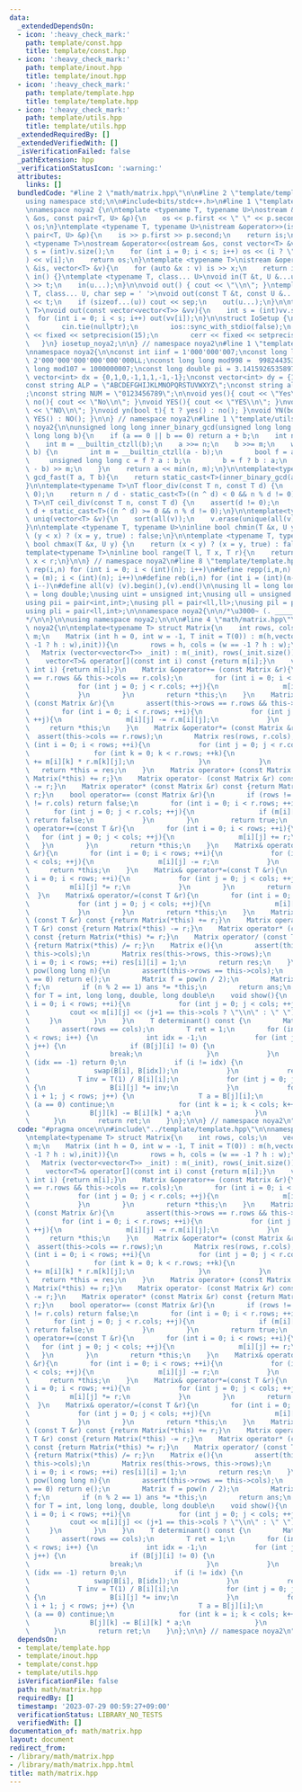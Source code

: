 ```yaml
---
data:
  _extendedDependsOn:
  - icon: ':heavy_check_mark:'
    path: template/const.hpp
    title: template/const.hpp
  - icon: ':heavy_check_mark:'
    path: template/inout.hpp
    title: template/inout.hpp
  - icon: ':heavy_check_mark:'
    path: template/template.hpp
    title: template/template.hpp
  - icon: ':heavy_check_mark:'
    path: template/utils.hpp
    title: template/utils.hpp
  _extendedRequiredBy: []
  _extendedVerifiedWith: []
  _isVerificationFailed: false
  _pathExtension: hpp
  _verificationStatusIcon: ':warning:'
  attributes:
    links: []
  bundledCode: "#line 2 \"math/matrix.hpp\"\n\n#line 2 \"template/template.hpp\"\n\
    using namespace std;\n\n#include<bits/stdc++.h>\n#line 1 \"template/inout.hpp\"\
    \nnamespace noya2 {\n\ntemplate <typename T, typename U>\nostream &operator<<(ostream\
    \ &os, const pair<T, U> &p){\n    os << p.first << \" \" << p.second;\n    return\
    \ os;\n}\ntemplate <typename T, typename U>\nistream &operator>>(istream &is,\
    \ pair<T, U> &p){\n    is >> p.first >> p.second;\n    return is;\n}\n\ntemplate\
    \ <typename T>\nostream &operator<<(ostream &os, const vector<T> &v){\n    int\
    \ s = (int)v.size();\n    for (int i = 0; i < s; i++) os << (i ? \" \" : \"\"\
    ) << v[i];\n    return os;\n}\ntemplate <typename T>\nistream &operator>>(istream\
    \ &is, vector<T> &v){\n    for (auto &x : v) is >> x;\n    return is;\n}\n\nvoid\
    \ in() {}\ntemplate <typename T, class... U>\nvoid in(T &t, U &...u){\n    cin\
    \ >> t;\n    in(u...);\n}\n\nvoid out() { cout << \"\\n\"; }\ntemplate <typename\
    \ T, class... U, char sep = ' '>\nvoid out(const T &t, const U &...u){\n    cout\
    \ << t;\n    if (sizeof...(u)) cout << sep;\n    out(u...);\n}\n\ntemplate<typename\
    \ T>\nvoid out(const vector<vector<T>> &vv){\n    int s = (int)vv.size();\n  \
    \  for (int i = 0; i < s; i++) out(vv[i]);\n}\n\nstruct IoSetup {\n    IoSetup(){\n\
    \        cin.tie(nullptr);\n        ios::sync_with_stdio(false);\n        cout\
    \ << fixed << setprecision(15);\n        cerr << fixed << setprecision(7);\n \
    \   }\n} iosetup_noya2;\n\n} // namespace noya2\n#line 1 \"template/const.hpp\"\
    \nnamespace noya2{\n\nconst int iinf = 1'000'000'007;\nconst long long linf =\
    \ 2'000'000'000'000'000'000LL;\nconst long long mod998 =  998244353;\nconst long\
    \ long mod107 = 1000000007;\nconst long double pi = 3.14159265358979323;\nconst\
    \ vector<int> dx = {0,1,0,-1,1,1,-1,-1};\nconst vector<int> dy = {1,0,-1,0,1,-1,-1,1};\n\
    const string ALP = \"ABCDEFGHIJKLMNOPQRSTUVWXYZ\";\nconst string alp = \"abcdefghijklmnopqrstuvwxyz\"\
    ;\nconst string NUM = \"0123456789\";\n\nvoid yes(){ cout << \"Yes\\n\"; }\nvoid\
    \ no(){ cout << \"No\\n\"; }\nvoid YES(){ cout << \"YES\\n\"; }\nvoid NO(){ cout\
    \ << \"NO\\n\"; }\nvoid yn(bool t){ t ? yes() : no(); }\nvoid YN(bool t){ t ?\
    \ YES() : NO(); }\n\n} // namespace noya2\n#line 1 \"template/utils.hpp\"\nnamespace\
    \ noya2{\n\nunsigned long long inner_binary_gcd(unsigned long long a, unsigned\
    \ long long b){\n    if (a == 0 || b == 0) return a + b;\n    int n = __builtin_ctzll(a);\n\
    \    int m = __builtin_ctzll(b);\n    a >>= n;\n    b >>= m;\n    while (a !=\
    \ b) {\n        int m = __builtin_ctzll(a - b);\n        bool f = a > b;\n   \
    \     unsigned long long c = f ? a : b;\n        b = f ? b : a;\n        a = (c\
    \ - b) >> m;\n    }\n    return a << min(n, m);\n}\n\ntemplate<typename T>\nT\
    \ gcd_fast(T a, T b){\n    return static_cast<T>(inner_binary_gcd(abs(a),abs(b)));\n\
    }\n\ntemplate<typename T>\nT floor_div(const T n, const T d) {\n    assert(d !=\
    \ 0);\n    return n / d - static_cast<T>((n ^ d) < 0 && n % d != 0);\n}\n\ntemplate<typename\
    \ T>\nT ceil_div(const T n, const T d) {\n    assert(d != 0);\n    return n /\
    \ d + static_cast<T>((n ^ d) >= 0 && n % d != 0);\n}\n\ntemplate<typename T> void\
    \ uniq(vector<T> &v){\n    sort(all(v));\n    v.erase(unique(all(v)),v.end());\n\
    }\n\ntemplate <typename T, typename U>\ninline bool chmin(T &x, U y) {\n    return\
    \ (y < x) ? (x = y, true) : false;\n}\n\ntemplate <typename T, typename U>\ninline\
    \ bool chmax(T &x, U y) {\n    return (x < y) ? (x = y, true) : false;\n}\n\n\
    template<typename T>\ninline bool range(T l, T x, T r){\n    return l <= x &&\
    \ x < r;\n}\n\n} // namespace noya2\n#line 8 \"template/template.hpp\"\n\n#define\
    \ rep(i,n) for (int i = 0; i < (int)(n); i++)\n#define repp(i,m,n) for (int i\
    \ = (m); i < (int)(n); i++)\n#define reb(i,n) for (int i = (int)(n-1); i >= 0;\
    \ i--)\n#define all(v) (v).begin(),(v).end()\n\nusing ll = long long;\nusing ld\
    \ = long double;\nusing uint = unsigned int;\nusing ull = unsigned long long;\n\
    using pii = pair<int,int>;\nusing pll = pair<ll,ll>;\nusing pil = pair<int,ll>;\n\
    using pli = pair<ll,int>;\n\nnamespace noya2{\n\n/*\u3000~ (. _________ . /)\u3000\
    */\n\n}\n\nusing namespace noya2;\n\n\n#line 4 \"math/matrix.hpp\"\n\nnamespace\
    \ noya2{\n\ntemplate<typename T> struct Matrix{\n    int rows, cols;\n    vector<vector<T>>\
    \ m;\n    Matrix (int h = 0, int w = -1, T init = T(0)) : m(h,vector<T>((w ==\
    \ -1 ? h : w),init)){\n        rows = h, cols = (w == -1 ? h : w);\n    } \n \
    \   Matrix (vector<vector<T>> _init) : m(_init), rows(_init.size()), cols(_init.at(0).size()){}\n\
    \    vector<T>& operator[](const int i) const {return m[i];}\n    vector<T>& operator[](const\
    \ int i) {return m[i];}\n    Matrix &operator+= (const Matrix &r){\n        assert(this->rows\
    \ == r.rows && this->cols == r.cols);\n        for (int i = 0; i < r.rows; ++i){\n\
    \            for (int j = 0; j < r.cols; ++j){\n                m[i][j] += r.m[i][j];\n\
    \            }\n        }\n        return *this;\n    }\n    Matrix &operator-=\
    \ (const Matrix &r){\n        assert(this->rows == r.rows && this->cols == r.cols);\n\
    \        for (int i = 0; i < r.rows; ++i){\n            for (int j = 0; j < r.cols;\
    \ ++j){\n                m[i][j] -= r.m[i][j];\n            }\n        }\n   \
    \     return *this;\n    }\n    Matrix &operator*= (const Matrix &r){\n      \
    \  assert(this->cols == r.rows);\n        Matrix res(rows, r.cols);\n        for\
    \ (int i = 0; i < rows; ++i){\n            for (int j = 0; j < r.cols; ++j){\n\
    \                for (int k = 0; k < r.rows; ++k){\n                    res[i][j]\
    \ += m[i][k] * r.m[k][j];\n                }\n            }\n        }\n     \
    \   return *this = res;\n    }\n    Matrix operator+ (const Matrix &r) const {return\
    \ Matrix(*this) += r;}\n    Matrix operator- (const Matrix &r) const {return Matrix(*this)\
    \ -= r;}\n    Matrix operator* (const Matrix &r) const {return Matrix(*this) *=\
    \ r;}\n    bool operator== (const Matrix &r){\n        if (rows != r.rows || cols\
    \ != r.cols) return false;\n        for (int i = 0; i < r.rows; ++i){\n      \
    \      for (int j = 0; j < r.cols; ++j){\n                if (m[i][j] != r.m[i][j])\
    \ return false;\n            }\n        }\n        return true;\n    }\n    Matrix&\
    \ operator+=(const T &r){\n        for (int i = 0; i < rows; ++i){\n         \
    \   for (int j = 0; j < cols; ++j){\n                m[i][j] += r;\n         \
    \   }\n        }\n        return *this;\n    }\n    Matrix& operator-=(const T\
    \ &r){\n        for (int i = 0; i < rows; ++i){\n            for (int j = 0; j\
    \ < cols; ++j){\n                m[i][j] -= r;\n            }\n        }\n   \
    \     return *this;\n    }\n    Matrix& operator*=(const T &r){\n        for (int\
    \ i = 0; i < rows; ++i){\n            for (int j = 0; j < cols; ++j){\n      \
    \          m[i][j] *= r;\n            }\n        }\n        return *this;\n  \
    \  }\n    Matrix& operator/=(const T &r){\n        for (int i = 0; i < rows; ++i){\n\
    \            for (int j = 0; j < cols; ++j){\n                m[i][j] /= r;\n\
    \            }\n        }\n        return *this;\n    }\n    Matrix operator+\
    \ (const T &r) const {return Matrix(*this) += r;}\n    Matrix operator- (const\
    \ T &r) const {return Matrix(*this) -= r;}\n    Matrix operator* (const T &r)\
    \ const {return Matrix(*this) *= r;}\n    Matrix operator/ (const T &r) const\
    \ {return Matrix(*this) /= r;}\n    Matrix e(){\n        assert(this->rows ==\
    \ this->cols);\n        Matrix res(this->rows, this->rows);\n        for (int\
    \ i = 0; i < rows; ++i) res[i][i] = 1;\n        return res;\n    }\n    Matrix\
    \ pow(long long n){\n        assert(this->rows == this->cols);\n        if (n\
    \ == 0) return e();\n        Matrix f = pow(n / 2);\n        Matrix ans = f *\
    \ f;\n        if (n % 2 == 1) ans *= *this;\n        return ans;\n    }\n    //\
    \ for T = int, long long, double, long double\n    void show(){\n        for (int\
    \ i = 0; i < rows; ++i){\n            for (int j = 0; j < cols; ++j){\n      \
    \          cout << m[i][j] << (j+1 == this->cols ? \"\\n\" : \" \");\n       \
    \     }\n        }\n    }\n    T determinant() const {\n        Matrix B(*this);\n\
    \        assert(rows == cols);\n        T ret = 1;\n        for (int i = 0; i\
    \ < rows; i++) {\n            int idx = -1;\n            for (int j = i; j < cols;\
    \ j++) {\n                if (B[j][i] != 0) {\n                    idx = j;\n\
    \                    break;\n                }\n            }\n            if\
    \ (idx == -1) return 0;\n            if (i != idx) {\n                ret *= T(-1);\n\
    \                swap(B[i], B[idx]);\n            }\n            ret *= B[i][i];\n\
    \            T inv = T(1) / B[i][i];\n            for (int j = 0; j < cols; j++)\
    \ {\n                B[i][j] *= inv;\n            }\n            for (int j =\
    \ i + 1; j < rows; j++) {\n                T a = B[j][i];\n                if\
    \ (a == 0) continue;\n                for (int k = i; k < cols; k++) {\n     \
    \               B[j][k] -= B[i][k] * a;\n                }\n            }\n  \
    \      }\n        return ret;\n    }\n};\n\n} // namespace noya2\n"
  code: "#pragma once\n\n#include\"../template/template.hpp\"\n\nnamespace noya2{\n\
    \ntemplate<typename T> struct Matrix{\n    int rows, cols;\n    vector<vector<T>>\
    \ m;\n    Matrix (int h = 0, int w = -1, T init = T(0)) : m(h,vector<T>((w ==\
    \ -1 ? h : w),init)){\n        rows = h, cols = (w == -1 ? h : w);\n    } \n \
    \   Matrix (vector<vector<T>> _init) : m(_init), rows(_init.size()), cols(_init.at(0).size()){}\n\
    \    vector<T>& operator[](const int i) const {return m[i];}\n    vector<T>& operator[](const\
    \ int i) {return m[i];}\n    Matrix &operator+= (const Matrix &r){\n        assert(this->rows\
    \ == r.rows && this->cols == r.cols);\n        for (int i = 0; i < r.rows; ++i){\n\
    \            for (int j = 0; j < r.cols; ++j){\n                m[i][j] += r.m[i][j];\n\
    \            }\n        }\n        return *this;\n    }\n    Matrix &operator-=\
    \ (const Matrix &r){\n        assert(this->rows == r.rows && this->cols == r.cols);\n\
    \        for (int i = 0; i < r.rows; ++i){\n            for (int j = 0; j < r.cols;\
    \ ++j){\n                m[i][j] -= r.m[i][j];\n            }\n        }\n   \
    \     return *this;\n    }\n    Matrix &operator*= (const Matrix &r){\n      \
    \  assert(this->cols == r.rows);\n        Matrix res(rows, r.cols);\n        for\
    \ (int i = 0; i < rows; ++i){\n            for (int j = 0; j < r.cols; ++j){\n\
    \                for (int k = 0; k < r.rows; ++k){\n                    res[i][j]\
    \ += m[i][k] * r.m[k][j];\n                }\n            }\n        }\n     \
    \   return *this = res;\n    }\n    Matrix operator+ (const Matrix &r) const {return\
    \ Matrix(*this) += r;}\n    Matrix operator- (const Matrix &r) const {return Matrix(*this)\
    \ -= r;}\n    Matrix operator* (const Matrix &r) const {return Matrix(*this) *=\
    \ r;}\n    bool operator== (const Matrix &r){\n        if (rows != r.rows || cols\
    \ != r.cols) return false;\n        for (int i = 0; i < r.rows; ++i){\n      \
    \      for (int j = 0; j < r.cols; ++j){\n                if (m[i][j] != r.m[i][j])\
    \ return false;\n            }\n        }\n        return true;\n    }\n    Matrix&\
    \ operator+=(const T &r){\n        for (int i = 0; i < rows; ++i){\n         \
    \   for (int j = 0; j < cols; ++j){\n                m[i][j] += r;\n         \
    \   }\n        }\n        return *this;\n    }\n    Matrix& operator-=(const T\
    \ &r){\n        for (int i = 0; i < rows; ++i){\n            for (int j = 0; j\
    \ < cols; ++j){\n                m[i][j] -= r;\n            }\n        }\n   \
    \     return *this;\n    }\n    Matrix& operator*=(const T &r){\n        for (int\
    \ i = 0; i < rows; ++i){\n            for (int j = 0; j < cols; ++j){\n      \
    \          m[i][j] *= r;\n            }\n        }\n        return *this;\n  \
    \  }\n    Matrix& operator/=(const T &r){\n        for (int i = 0; i < rows; ++i){\n\
    \            for (int j = 0; j < cols; ++j){\n                m[i][j] /= r;\n\
    \            }\n        }\n        return *this;\n    }\n    Matrix operator+\
    \ (const T &r) const {return Matrix(*this) += r;}\n    Matrix operator- (const\
    \ T &r) const {return Matrix(*this) -= r;}\n    Matrix operator* (const T &r)\
    \ const {return Matrix(*this) *= r;}\n    Matrix operator/ (const T &r) const\
    \ {return Matrix(*this) /= r;}\n    Matrix e(){\n        assert(this->rows ==\
    \ this->cols);\n        Matrix res(this->rows, this->rows);\n        for (int\
    \ i = 0; i < rows; ++i) res[i][i] = 1;\n        return res;\n    }\n    Matrix\
    \ pow(long long n){\n        assert(this->rows == this->cols);\n        if (n\
    \ == 0) return e();\n        Matrix f = pow(n / 2);\n        Matrix ans = f *\
    \ f;\n        if (n % 2 == 1) ans *= *this;\n        return ans;\n    }\n    //\
    \ for T = int, long long, double, long double\n    void show(){\n        for (int\
    \ i = 0; i < rows; ++i){\n            for (int j = 0; j < cols; ++j){\n      \
    \          cout << m[i][j] << (j+1 == this->cols ? \"\\n\" : \" \");\n       \
    \     }\n        }\n    }\n    T determinant() const {\n        Matrix B(*this);\n\
    \        assert(rows == cols);\n        T ret = 1;\n        for (int i = 0; i\
    \ < rows; i++) {\n            int idx = -1;\n            for (int j = i; j < cols;\
    \ j++) {\n                if (B[j][i] != 0) {\n                    idx = j;\n\
    \                    break;\n                }\n            }\n            if\
    \ (idx == -1) return 0;\n            if (i != idx) {\n                ret *= T(-1);\n\
    \                swap(B[i], B[idx]);\n            }\n            ret *= B[i][i];\n\
    \            T inv = T(1) / B[i][i];\n            for (int j = 0; j < cols; j++)\
    \ {\n                B[i][j] *= inv;\n            }\n            for (int j =\
    \ i + 1; j < rows; j++) {\n                T a = B[j][i];\n                if\
    \ (a == 0) continue;\n                for (int k = i; k < cols; k++) {\n     \
    \               B[j][k] -= B[i][k] * a;\n                }\n            }\n  \
    \      }\n        return ret;\n    }\n};\n\n} // namespace noya2\n"
  dependsOn:
  - template/template.hpp
  - template/inout.hpp
  - template/const.hpp
  - template/utils.hpp
  isVerificationFile: false
  path: math/matrix.hpp
  requiredBy: []
  timestamp: '2023-07-29 00:59:27+09:00'
  verificationStatus: LIBRARY_NO_TESTS
  verifiedWith: []
documentation_of: math/matrix.hpp
layout: document
redirect_from:
- /library/math/matrix.hpp
- /library/math/matrix.hpp.html
title: math/matrix.hpp
---
```

